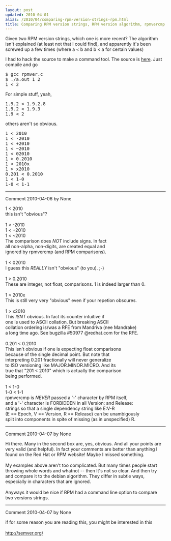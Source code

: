 ```yaml
---
layout: post
updated: 2010-04-01
alias: /2010/04/comparing-rpm-version-strings-rpm.html
title: Comparing RPM version strings, RPM version algorithm, rpmvercmp
---
```

<p>Given two RPM version strings, which one is more recent?  The algorithm isn't explained (at least not that I could find), and apparently it's been screwed up a few times (where a < b and b < a for certain values)</p>

<p>I had to hack the source to make a command tool.  The source is <a href="http://client9.com/downloads/rpmvercmp.c"> here</a>.  Just compile and go

<pre>
$ gcc rpmver.c
$ ./a.out 1 2
1 < 2
</pre>

<p>  For simple stuff, yeah, </p>

<pre>
1.9.2 < 1.9.2.8
1.9.2 < 1.9.3
1.9 < 2
</pre>

<p>
others aren't so obvious.
</p>
<pre>
1 < 2010
1 < -2010
1 < +2010
1 < ~2010
1 < 02010
1 > 0.2010
1 < 2010x
1 > x2010
0.201 < 0.2010
1 < 1-0
1-0 < 1-1
</pre>

*****
Comment 2010-04-06 by None

1 &lt; 2010<br />    this isn&#39;t &quot;obvious&quot;?<br /><br />1 &lt; -2010<br />1 &lt; +2010<br />1 &lt; ~2010<br />    The comparison does _NOT_ include signs. In fact<br />    all non-alpha, non-digits, are created equal and<br />    ignored by rpmvercmp (and RPM comparisons).<br /><br />1 &lt; 02010<br />    I guess this _REALLY_ isn&#39;t &quot;obvious&quot;  (to you). ;-)<br /><br />1 &gt; 0.2010<br />    These are integer, not float, comparisons. 1 is indeed larger than 0.<br /><br />1 &lt; 2010x<br />    This is still very very &quot;obvious&quot; even if your repetion obscures.<br /><br />1 &gt; x2010<br />    This _ISNT_ obvious. In fact its counter intuitive if<br />    one is used to ASCII collation. But breaking ASCII<br />    collation ordering is/was a RFE from Mandriva (nee Mandrake)<br />    a long time ago. See bugzilla #50977 @redhat.com for the RFE.<br /><br />0.201 &lt; 0.2010<br />   This isn&#39;t obvious if one is expecting float comparisons<br />    because of the single decimal point. But note that<br />    interpreting 0.201 fractionally will never generalize<br />    to ISO versioning like MAJOR.MINOR.MICRO. And its<br />    true that &quot;201 &lt; 2010&quot; which is actually the comparison<br />    being performed.<br /><br />1 &lt; 1-0<br />1-0 &lt; 1-1<br />    rpmvercmp is _NEVER_ passed a &#39;-&#39; character by RPM itself,<br />    and a &#39;-&#39; character is FORBIDDEN in all Version: and Release:<br />    strings so that a single dependency string like E:V-R<br />    (E == Epoch, V == Version, R == Release) can be unambigously<br />    split into components in spite of missing (as in unspecified) R.


*****
Comment 2010-04-07 by None

Hi there.  Many in the second box are, yes, obvious.  And all your points are very valid (and helpful). In fact your comments are better than anything I found on the Red Hat or RPM website!  Maybe I missed something.<br /><br />My examples above aren&#39;t too complicated.  But many times people start throwing whole words and whatnot -- then It&#39;s not so clear.  And then try and compare it to the debian algorithm.  They differ in subtle ways, especially in characters that are ignored.<br /><br />Anyways it would be nice if RPM had a command line option to compare two versions strings.


*****
Comment 2010-04-07 by None

if for some reason you are reading this, you might be interested in this<br /><br />http://semver.org/
